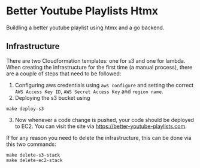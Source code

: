 # Better Youtube Playlists Htmx

Buildling a better youtube playlist using htmx and a go backend.

## Infrastructure

There are two Cloudformation templates: one for s3 and one for lambda. When creating the infrastructure for the first time (a manual process), there are a couple of steps that need to be followed:

1. Configuring aws credentials using `aws configure` and setting the correct `AWS Access Key ID`, `AWS Secret Access Key` and `region name`.
2. Deploying the s3 bucket using

```
make deploy-s3
```

3. Now whenever a code change is pushed, your code should be deployed to EC2. You can visit the site via https://better-youtube-playlists.com.

If for any reason you need to delete the infrastructure, this can be done via this two commands:

```
make delete-s3-stack
make delete-ec2-stack
```
